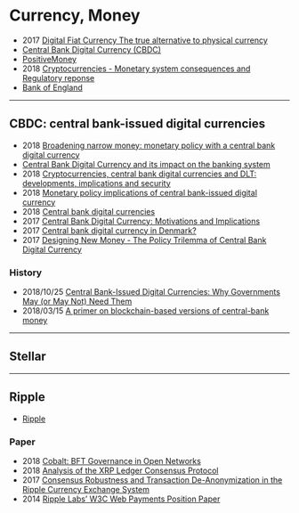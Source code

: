 # Currency, Money
- 2017 [Digital Fiat Currency The true alternative to physical currency](https://www.itu.int/en/ITU-T/Workshops-and-Seminars/dfc/201710/Documents/1.%20S4.Dharmapalan.pdf)
- [Central Bank Digital Currency (CBDC)](https://www.investopedia.com/terms/c/central-bank-digital-currency-cbdc.asp)
- [PositiveMoney](https://positivemoney.org)
- 2018 [Cryptocurrencies - Monetary system consequences and Regulatory reponse](https://www.samfunnsokonomene.no/content/uploads/2018/04/Cryptochallenges_NB_260418.pdf)
- [Bank of England](https://www.bankofengland.co.uk/)


---
## CBDC: central bank-issued digital currencies
- 2018 [Broadening narrow money: monetary policy with a central bank digital currency](https://www.bankofengland.co.uk/-/media/boe/files/working-paper/2018/broadening-narrow-money-monetary-policy-with-a-central-bank-digital-currency.pdf)
- [Central Bank Digital Currency and its impact on the banking system](https://www.bankinghub.eu/innovation-digital/central-bank-digital-currency)
- 2018 [Cryptocurrencies, central bank digital currencies and DLT: developments, implications and security](http://www.nbrm.mk/content/Platni%20sistemi/1.%20Ayse%20Zoodsma-Sungur,%20De%20Nederlandsche%20Bank%20-%20Cryptocurrencies,%20central%20bank%20digital%20currencies%20and%20DLT%20developments,%20implications%20and%20security.pdf)
- 2018 [Monetary policy implications of central bank-issued digital currency](https://www.bde.es/f/webbde/SES/Secciones/Publicaciones/InformesBoletinesRevistas/ArticulosAnaliticos/2018/T3/Files/beaa1803-art21e.pdf)
- 2018 [Central bank digital currencies](https://www.bis.org/cpmi/publ/d174.pdf)
- 2017 [Central Bank Digital Currency: Motivations and Implications](https://www.bankofcanada.ca/wp-content/uploads/2017/11/sdp2017-16.pdf)
- 2017 [Central bank digital currency in Denmark?](https://www.nationalbanken.dk/en/publications/Documents/2017/12/Analysis%20-%20Central%20bank%20digital%20currency%20in%20Denmark.pdf)
- 2017 [Designing New Money - The Policy Trilemma of Central Bank Digital Currency](https://openarchive.cbs.dk/bitstream/handle/10398/9497/Designing%20New%20Money%20-%20The%20policy%20trilemma%20of%20central%20bank%20digital%20currency.pdf)

### History
- 2018/10/25 [Central Bank-Issued Digital Currencies: Why Governments May (or May Not) Need Them](https://cointelegraph.com/news/central-bank-issued-digital-currencies-why-governments-may-or-may-not-need-them)
- 2018/03/15 [A primer on blockchain-based versions of central-bank money](https://www.economist.com/finance-and-economics/2018/03/15/a-primer-on-blockchain-based-versions-of-central-bank-money)


---
## Stellar


---
## Ripple
- [Ripple]()


### Paper
- 2018 [Cobalt: BFT Governance in Open Networks](https://arxiv.org/pdf/1802.07240.pdf)
- 2018 [Analysis of the XRP Ledger Consensus Protocol](https://arxiv.org/pdf/1802.07242.pdf)
- 2017 [Consensus Robustness and Transaction De-Anonymization in the Ripple Currency Exchange System](http://wwwusers.di.uniroma1.it/~stefa/webpage/Publications_files/paper%20172.pdf)
- 2014 [Ripple Labs’ W3C Web Payments Position Paper](https://www.w3.org/2013/10/payments/papers/webpayments2014_submission_25.pdf)



